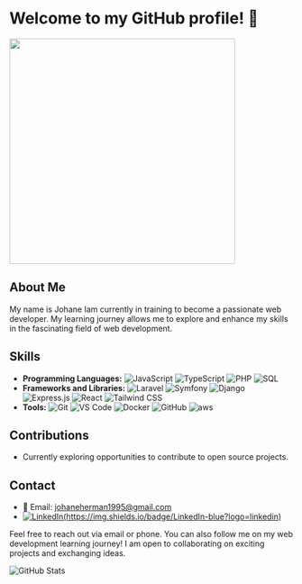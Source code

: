 # Welcome to my GitHub profile! 👋

<img src="https://img.freepik.com/vecteurs-premium/dessin-anime-homme-travaillant-ordinateur_24908-15712.jpg?w=740" width="400" >

## About Me 
My name is Johane Iam currently in training to become a passionate web developer. My learning journey allows me to explore and enhance my skills in the fascinating field of web development.

## Skills
- **Programming Languages:** 
  <img src="https://img.shields.io/badge/JavaScript-yellow" alt="JavaScript">
  <img src="https://img.shields.io/badge/TypeScript-yellow?logo=typescript" alt="TypeScript">
  <img src="https://img.shields.io/badge/PHP-blue?logo=php" alt="PHP">
  <img src="https://img.shields.io/badge/SQL-blue?logo=postgresql" alt="SQL">
- **Frameworks and Libraries:**
  ![Laravel](https://img.shields.io/badge/Laravel-red?logo=laravel)
  <img src="https://img.shields.io/badge/Symfony-black?logo=symfony" alt="Symfony">
  ![Django](https://img.shields.io/badge/Django-green?logo=django)
  ![Express.js](https://img.shields.io/badge/Express.js-000000?logo=express)
  ![React](https://img.shields.io/badge/React-blue?logo=react)
  ![Tailwind CSS](https://img.shields.io/badge/Tailwind_CSS-38B2AC?logo=tailwind-css)
- **Tools:** 
  <img src="https://img.shields.io/badge/Git-orange?logo=git" alt="Git">
  <img src="https://img.shields.io/badge/Visual%20Studio%20Code-blue?logo=visual-studio-code" alt="VS Code">
  <img src="https://img.shields.io/badge/Docker-blue?logo=docker" alt="Docker">
  <img src="https://img.shields.io/badge/GitHub-blue?logo=github" alt="GitHub">
  <img src="https://img.shields.io/badge/AWS-Amazon%20Web%20Services-orange?logo=amazon-aws&style=flat" alt="aws">


## Contributions
- Currently exploring opportunities to contribute to open source projects.

## Contact
- 📧 Email: [johaneherman1995@gmail.com](mailto:johaneherman1995@gmail.com)
- [![LinkedIn(https://img.shields.io/badge/LinkedIn-blue?logo=linkedin)](https://img.shields.io/badge/LinkedIn-Profile-blue)](https://www.linkedin.com/in/johane-herman-ngata-johanehermanngata/)

Feel free to reach out via email or phone. You can also follow me on my web development learning journey! I am open to collaborating on exciting projects and exchanging ideas.

![GitHub Stats](https://github-readme-stats.vercel.app/api?username=yohanherman&show_icons=true&count_private=true&hide=contribs,prs)
